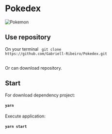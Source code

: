 # Pokedex
![Pokemon](https://user-images.githubusercontent.com/59850458/142783672-2460438b-69cf-4559-bf16-7f327fa091be.png)

## Use repository

On your terminal <code> git clone https://<span></span>github.com/Gabriell-Ribeiro/Pokedex.git </code><br>

Or can download repository.

## Start

For download dependency project:

#### <code>yarn</code>

Execute application:

#### <code>yarn start</code>
  
